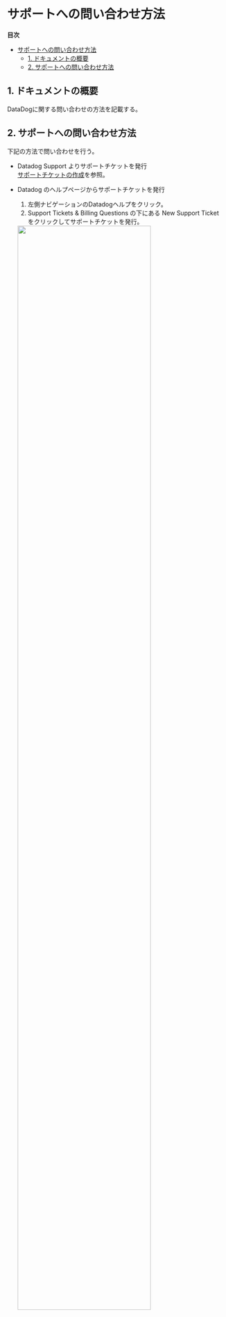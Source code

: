 # サポートへの問い合わせ方法

**目次**
- [サポートへの問い合わせ方法](#サポートへの問い合わせ方法)
  - [1. ドキュメントの概要](#1-ドキュメントの概要)
  - [2. サポートへの問い合わせ方法](#2-サポートへの問い合わせ方法)

## 1. ドキュメントの概要
DataDogに関する問い合わせの方法を記載する。  

## 2. サポートへの問い合わせ方法
下記の方法で問い合わせを行う。  

- Datadog Support よりサポートチケットを発行  
  [サポートチケットの作成](https://docs.datadoghq.com/ja/account_management/guide/access-your-support-ticket/)を参照。  

- Datadog のヘルプページからサポートチケットを発行  

  1. 左側ナビゲーションのDatadogヘルプをクリック。
  1. Support Tickets & Billing Questions の下にある New Support Ticket をクリックしてサポートチケットを発行。
  
  <img src="./assets/サポートへの問い合わせ方法/サポートへの問い合わせ方法_01.png" width="80%">  
